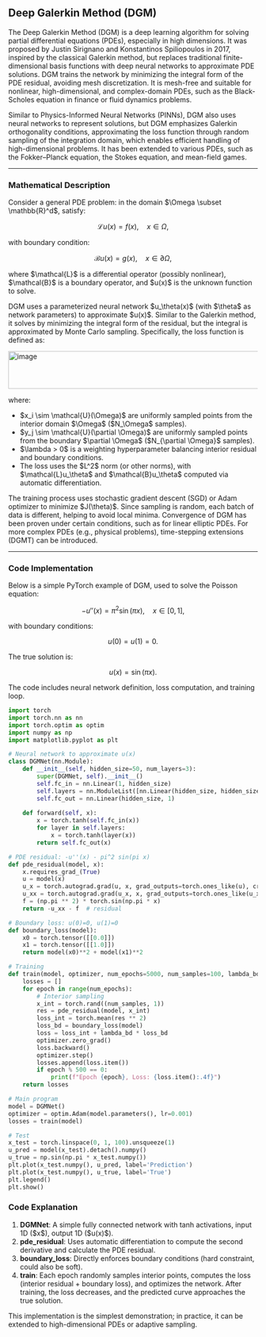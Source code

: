 ## Deep Galerkin Method (DGM)

The Deep Galerkin Method (DGM) is a deep learning algorithm for solving partial differential equations (PDEs), especially in high dimensions. It was proposed by Justin Sirignano and Konstantinos Spiliopoulos in 2017, inspired by the classical Galerkin method, but replaces traditional finite-dimensional basis functions with deep neural networks to approximate PDE solutions. DGM trains the network by minimizing the integral form of the PDE residual, avoiding mesh discretization. It is mesh-free and suitable for nonlinear, high-dimensional, and complex-domain PDEs, such as the Black-Scholes equation in finance or fluid dynamics problems.

Similar to Physics-Informed Neural Networks (PINNs), DGM also uses neural networks to represent solutions, but DGM emphasizes Galerkin orthogonality conditions, approximating the loss function through random sampling of the integration domain, which enables efficient handling of high-dimensional problems. It has been extended to various PDEs, such as the Fokker–Planck equation, the Stokes equation, and mean-field games.

---

### Mathematical Description

Consider a general PDE problem: in the domain \$\Omega \subset \mathbb{R}^d\$, satisfy:

$$
\mathcal{L}u(x) = f(x), \quad x \in \Omega,
$$

with boundary condition:

$$
\mathcal{B}u(x) = g(x), \quad x \in \partial \Omega,
$$

where \$\mathcal{L}\$ is a differential operator (possibly nonlinear), \$\mathcal{B}\$ is a boundary operator, and \$u(x)\$ is the unknown function to solve.

DGM uses a parameterized neural network \$u\_\theta(x)\$ (with \$\theta\$ as network parameters) to approximate \$u(x)\$. Similar to the Galerkin method, it solves by minimizing the integral form of the residual, but the integral is approximated by Monte Carlo sampling. Specifically, the loss function is defined as:

<img width="505" height="76" alt="image" src="https://github.com/user-attachments/assets/a531160e-2861-44cc-b17b-2178e7238781" />  

where:

* \$x\_i \sim \mathcal{U}(\Omega)\$ are uniformly sampled points from the interior domain \$\Omega\$ (\$N\_\Omega\$ samples).
* \$y\_j \sim \mathcal{U}(\partial \Omega)\$ are uniformly sampled points from the boundary \$\partial \Omega\$ (\$N\_{\partial \Omega}\$ samples).
* \$\lambda > 0\$ is a weighting hyperparameter balancing interior residual and boundary conditions.
* The loss uses the \$L^2\$ norm (or other norms), with \$\mathcal{L}u\_\theta\$ and \$\mathcal{B}u\_\theta\$ computed via automatic differentiation.

The training process uses stochastic gradient descent (SGD) or Adam optimizer to minimize \$J(\theta)\$. Since sampling is random, each batch of data is different, helping to avoid local minima. Convergence of DGM has been proven under certain conditions, such as for linear elliptic PDEs. For more complex PDEs (e.g., physical problems), time-stepping extensions (DGMT) can be introduced.

---

### Code Implementation

Below is a simple PyTorch example of DGM, used to solve the Poisson equation:

$$
-u''(x) = \pi^2 \sin(\pi x), \quad x \in [0,1],
$$

with boundary conditions:

$$
u(0) = u(1) = 0.
$$

The true solution is:

$$
u(x) = \sin(\pi x).
$$

The code includes neural network definition, loss computation, and training loop.

```python
import torch
import torch.nn as nn
import torch.optim as optim
import numpy as np
import matplotlib.pyplot as plt

# Neural network to approximate u(x)
class DGMNet(nn.Module):
    def __init__(self, hidden_size=50, num_layers=3):
        super(DGMNet, self).__init__()
        self.fc_in = nn.Linear(1, hidden_size)
        self.layers = nn.ModuleList([nn.Linear(hidden_size, hidden_size) for _ in range(num_layers - 1)])
        self.fc_out = nn.Linear(hidden_size, 1)
    
    def forward(self, x):
        x = torch.tanh(self.fc_in(x))
        for layer in self.layers:
            x = torch.tanh(layer(x))
        return self.fc_out(x)

# PDE residual: -u''(x) - pi^2 sin(pi x)
def pde_residual(model, x):
    x.requires_grad_(True)
    u = model(x)
    u_x = torch.autograd.grad(u, x, grad_outputs=torch.ones_like(u), create_graph=True)[0]
    u_xx = torch.autograd.grad(u_x, x, grad_outputs=torch.ones_like(u_x), create_graph=True)[0]
    f = (np.pi ** 2) * torch.sin(np.pi * x)
    return -u_xx - f  # residual

# Boundary loss: u(0)=0, u(1)=0
def boundary_loss(model):
    x0 = torch.tensor([[0.0]])
    x1 = torch.tensor([[1.0]])
    return model(x0)**2 + model(x1)**2

# Training
def train(model, optimizer, num_epochs=5000, num_samples=100, lambda_bd=1.0):
    losses = []
    for epoch in range(num_epochs):
        # Interior sampling
        x_int = torch.rand((num_samples, 1))
        res = pde_residual(model, x_int)
        loss_int = torch.mean(res ** 2)
        loss_bd = boundary_loss(model)
        loss = loss_int + lambda_bd * loss_bd
        optimizer.zero_grad()
        loss.backward()
        optimizer.step()
        losses.append(loss.item())
        if epoch % 500 == 0:
            print(f"Epoch {epoch}, Loss: {loss.item():.4f}")
    return losses

# Main program
model = DGMNet()
optimizer = optim.Adam(model.parameters(), lr=0.001)
losses = train(model)

# Test
x_test = torch.linspace(0, 1, 100).unsqueeze(1)
u_pred = model(x_test).detach().numpy()
u_true = np.sin(np.pi * x_test.numpy())
plt.plot(x_test.numpy(), u_pred, label='Prediction')
plt.plot(x_test.numpy(), u_true, label='True')
plt.legend()
plt.show()
```



### Code Explanation

1. **DGMNet**: A simple fully connected network with tanh activations, input 1D (\$x\$), output 1D (\$u(x)\$).
2. **pde\_residual**: Uses automatic differentiation to compute the second derivative and calculate the PDE residual.
3. **boundary\_loss**: Directly enforces boundary conditions (hard constraint, could also be soft).
4. **train**: Each epoch randomly samples interior points, computes the loss (interior residual + boundary loss), and optimizes the network. After training, the loss decreases, and the predicted curve approaches the true solution.

This implementation is the simplest demonstration; in practice, it can be extended to high-dimensional PDEs or adaptive sampling.

